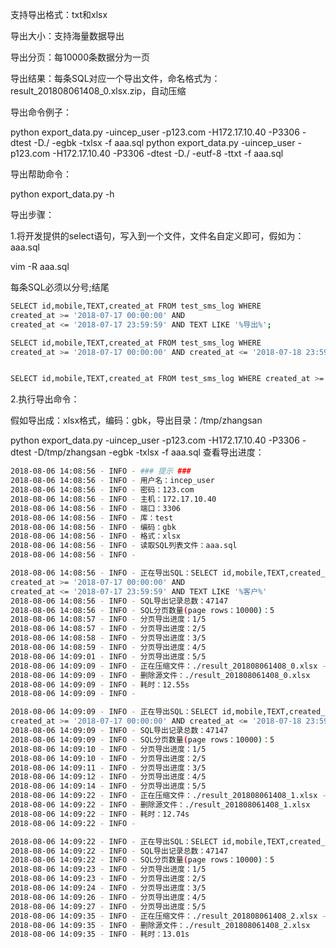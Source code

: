 支持导出格式：txt和xlsx

导出大小：支持海量数据导出

导出分页：每10000条数据分为一页

导出结果：每条SQL对应一个导出文件，命名格式为：result_201808061408_0.xlsx.zip，自动压缩



导出命令例子：

python export_data.py -uincep_user -p123.com -H172.17.10.40 -P3306 -dtest -D./ -egbk -txlsx -f aaa.sql
python export_data.py -uincep_user -p123.com -H172.17.10.40 -P3306 -dtest -D./ -eutf-8 -ttxt -f aaa.sql


导出帮助命令：

python export_data.py -h



导出步骤：

1.将开发提供的select语句，写入到一个文件，文件名自定义即可，假如为：aaa.sql

vim -R aaa.sql

每条SQL必须以分号;结尾

```bash
SELECT id,mobile,TEXT,created_at FROM test_sms_log WHERE
created_at >= '2018-07-17 00:00:00' AND
created_at <= '2018-07-17 23:59:59' AND TEXT LIKE '%导出%';

SELECT id,mobile,TEXT,created_at FROM test_sms_log WHERE
created_at >= '2018-07-17 00:00:00' AND created_at <= '2018-07-18 23:59:59' AND TEXT LIKE '%企业%';


SELECT id,mobile,TEXT,created_at FROM test_sms_log WHERE created_at >= '2018-07-17 00:00:00' AND created_at <= '2018-07-25 23:59:59' AND TEXT LIKE '%你好%';
```



2.执行导出命令：

假如导出成：xlsx格式，编码：gbk，导出目录：/tmp/zhangsan

python export_data.py -uincep_user -p123.com -H172.17.10.40 -P3306 -dtest -D/tmp/zhangsan -egbk -txlsx -f aaa.sql
查看导出进度：
```bash
2018-08-06 14:08:56 - INFO - ### 提示 ###
2018-08-06 14:08:56 - INFO - 用户名：incep_user
2018-08-06 14:08:56 - INFO - 密码：123.com
2018-08-06 14:08:56 - INFO - 主机：172.17.10.40
2018-08-06 14:08:56 - INFO - 端口：3306
2018-08-06 14:08:56 - INFO - 库：test
2018-08-06 14:08:56 - INFO - 编码：gbk
2018-08-06 14:08:56 - INFO - 格式：xlsx
2018-08-06 14:08:56 - INFO - 读取SQL列表文件：aaa.sql
2018-08-06 14:08:56 - INFO -

2018-08-06 14:08:56 - INFO - 正在导出SQL：SELECT id,mobile,TEXT,created_at FROM sms_log WHERE
created_at >= '2018-07-17 00:00:00' AND
created_at <= '2018-07-17 23:59:59' AND TEXT LIKE '%客户%'
2018-08-06 14:08:56 - INFO - SQL导出记录总数：47147
2018-08-06 14:08:56 - INFO - SQL分页数量(page rows：10000)：5
2018-08-06 14:08:57 - INFO - 分页导出进度：1/5
2018-08-06 14:08:57 - INFO - 分页导出进度：2/5
2018-08-06 14:08:58 - INFO - 分页导出进度：3/5
2018-08-06 14:08:59 - INFO - 分页导出进度：4/5
2018-08-06 14:09:01 - INFO - 分页导出进度：5/5
2018-08-06 14:09:09 - INFO - 正在压缩文件：./result_201808061408_0.xlsx ---> ./result_201808061408_0.xlsx.zip
2018-08-06 14:09:09 - INFO - 删除源文件：./result_201808061408_0.xlsx
2018-08-06 14:09:09 - INFO - 耗时：12.55s
2018-08-06 14:09:09 - INFO -

2018-08-06 14:09:09 - INFO - 正在导出SQL：SELECT id,mobile,TEXT,created_at FROM sms_log WHERE
created_at >= '2018-07-17 00:00:00' AND created_at <= '2018-07-18 23:59:59' AND TEXT LIKE '%客户%'
2018-08-06 14:09:09 - INFO - SQL导出记录总数：47147
2018-08-06 14:09:09 - INFO - SQL分页数量(page rows：10000)：5
2018-08-06 14:09:10 - INFO - 分页导出进度：1/5
2018-08-06 14:09:10 - INFO - 分页导出进度：2/5
2018-08-06 14:09:11 - INFO - 分页导出进度：3/5
2018-08-06 14:09:12 - INFO - 分页导出进度：4/5
2018-08-06 14:09:14 - INFO - 分页导出进度：5/5
2018-08-06 14:09:22 - INFO - 正在压缩文件：./result_201808061408_1.xlsx ---> ./result_201808061408_1.xlsx.zip
2018-08-06 14:09:22 - INFO - 删除源文件：./result_201808061408_1.xlsx
2018-08-06 14:09:22 - INFO - 耗时：12.74s
2018-08-06 14:09:22 - INFO -

2018-08-06 14:09:22 - INFO - 正在导出SQL：SELECT id,mobile,TEXT,created_at FROM sms_log WHERE created_at >= '2018-07-17 00:00:00' AND created_at <= '2018-07-25 23:59:59' AND TEXT LIKE '%客户%'
2018-08-06 14:09:22 - INFO - SQL导出记录总数：47147
2018-08-06 14:09:22 - INFO - SQL分页数量(page rows：10000)：5
2018-08-06 14:09:23 - INFO - 分页导出进度：1/5
2018-08-06 14:09:23 - INFO - 分页导出进度：2/5
2018-08-06 14:09:24 - INFO - 分页导出进度：3/5
2018-08-06 14:09:26 - INFO - 分页导出进度：4/5
2018-08-06 14:09:27 - INFO - 分页导出进度：5/5
2018-08-06 14:09:35 - INFO - 正在压缩文件：./result_201808061408_2.xlsx ---> ./result_201808061408_2.xlsx.zip
2018-08-06 14:09:35 - INFO - 删除源文件：./result_201808061408_2.xlsx
2018-08-06 14:09:35 - INFO - 耗时：13.01s
```

